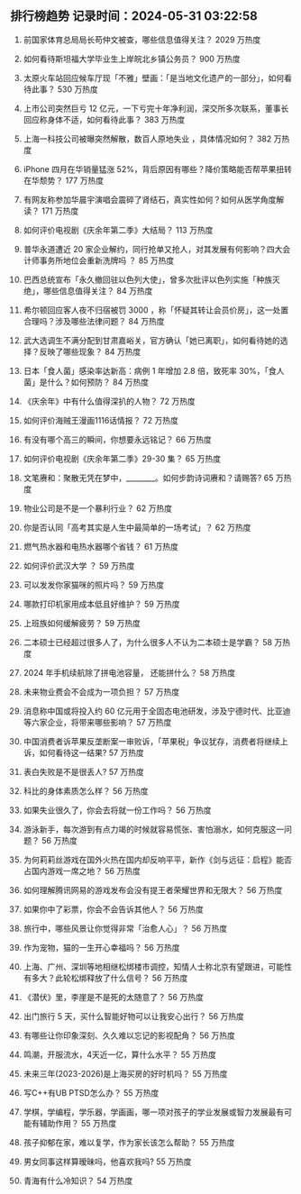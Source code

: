 
## 排行榜趋势 记录时间：2024-05-31 03:22:58
  
  1. 前国家体育总局局长苟仲文被查，哪些信息值得关注？ 2029 万热度
    
  2. 如何看待斯坦福大学毕业生上岸皖北乡镇公务员？ 900 万热度
    
  3. 太原火车站回应候车厅现「不雅」壁画：「是当地文化遗产的一部分」，如何看待此事？ 530 万热度
    
  4. 上市公司突然巨亏 12 亿元，一下亏完十年净利润，深交所多次联系，董事长回应称身体不适，如何看待此事？ 383 万热度
    
  5. 上海一科技公司被曝突然解散，数百人原地失业 ，具体情况如何？ 382 万热度
    
  6. iPhone 四月在华销量猛涨 52%，背后原因有哪些？降价策略能否帮苹果扭转在华颓势？ 177 万热度
    
  7. 有网友称参加华晨宇演唱会震碎了肾结石，真实性如何？如何从医学角度解读？ 171 万热度
    
  8. 如何评价电视剧《庆余年第二季》大结局？ 113 万热度
    
  9. 普华永道遭近 20 家企业解约，同行抢单又抢人，对其发展有何影响？四大会计师事务所地位会重新洗牌吗 ？ 85 万热度
    
  10. 巴西总统宣布「永久撤回驻以色列大使」，曾多次批评以色列实施「种族灭绝」，哪些信息值得关注？ 84 万热度
    
  11. 希尔顿回应客人夜不归宿被罚 3000 ，称「怀疑其转让会员价房」，这一处置合理吗？涉及哪些法律问题？ 84 万热度
    
  12. 武大选调生不满分配到甘肃嘉峪关，官方确认「她已离职」，如何看待她的选择？反映了哪些现象？ 84 万热度
    
  13. 日本「食人菌」感染率达新高：病例 1 年增加 2.8 倍，致死率 30%，「食人菌」是什么？如何预防？ 84 万热度
    
  14. 《庆余年》中有什么值得深扒的人物？ 72 万热度
    
  15. 如何评价海贼王漫画1116话情报？ 72 万热度
    
  16. 有没有哪个高三的瞬间，你想要永远铭记？ 66 万热度
    
  17. 如何评价电视剧《庆余年第二季》29-30 集？ 65 万热度
    
  18. 文笔赓和：聚散无凭在梦中，________。如何步韵诗词赓和？请赐答? 65 万热度
    
  19. 物业公司是不是一个暴利行业？ 62 万热度
    
  20. 你是否认同「高考其实是人生中最简单的一场考试」？ 62 万热度
    
  21. 燃气热水器和电热水器哪个省钱？ 61 万热度
    
  22. 如何评价武汉大学 ？ 59 万热度
    
  23. 可以发发你家猫咪的照片吗？ 59 万热度
    
  24. 哪款打印机家用成本低且好维护？ 59 万热度
    
  25. 上班族如何缓解疲劳？ 59 万热度
    
  26. 二本硕士已经超过很多人了，为什么很多人不认为二本硕士是学霸？ 58 万热度
    
  27. 2024 年手机续航除了拼电池容量， 还能拼什么？ 58 万热度
    
  28. 未来物业费会不会成为一项负担？ 57 万热度
    
  29. 消息称中国或将投入约 60 亿元用于全固态电池研发，涉及宁德时代、比亚迪等六家企业，将带来哪些影响？ 57 万热度
    
  30. 中国消费者诉苹果反垄断案一审败诉，「苹果税」争议犹存，消费者将继续上诉，如何看待这一结果? 57 万热度
    
  31. 表白失败是不是很丢人? 57 万热度
    
  32. 科比的身体素质怎么样？ 56 万热度
    
  33. 如果失业很久了，你会去将就一份工作吗？ 56 万热度
    
  34. 游泳新手，每次游到有点力竭的时候就容易慌张、害怕溺水，如何克服这一问题？ 56 万热度
    
  35. 为何莉莉丝游戏在国外火热在国内却反响平平，新作《剑与远征：启程》能否占国内游戏一席之地？ 56 万热度
    
  36. 如何理解腾讯网易的游戏发布会没有提王者荣耀世界和无限大？ 56 万热度
    
  37. 如果你中了彩票，你会不会告诉其他人？ 56 万热度
    
  38. 旅行中，哪些风景让你觉得非常「治愈人心」？ 56 万热度
    
  39. 作为宠物，猫的一生开心幸福吗？ 56 万热度
    
  40. 上海、广州、深圳等地相继松绑楼市调控，知情人士称北京有望跟进，可能性有多大？此轮松绑释放了什么信号？ 56 万热度
    
  41. 《潜伏》里，李崖是不是死的太随意了？ 56 万热度
    
  42. 出门旅行 5 天，买什么智能好物可以让我安心出行？ 56 万热度
    
  43. 有哪些让你印象深刻、久久难以忘记的影视配角？ 56 万热度
    
  44. 鸣潮，开服流水，4天近一亿，算什么水平？ 55 万热度
    
  45. 未来三年(2023-2026)是上海买房的好时机吗？ 55 万热度
    
  46. 写C++有UB PTSD怎么办？ 55 万热度
    
  47. 学棋，学编程，学乐器，学画画，哪一项对孩子的学业发展或智力发展最有可能有辅助作用？ 55 万热度
    
  48. 孩子抑郁在家，难以复学，作为家长该怎么帮助？ 55 万热度
    
  49. 男女同事这样算暧昧吗，他喜欢我吗? 55 万热度
    
  50. 青海有什么冷知识？ 54 万热度
    